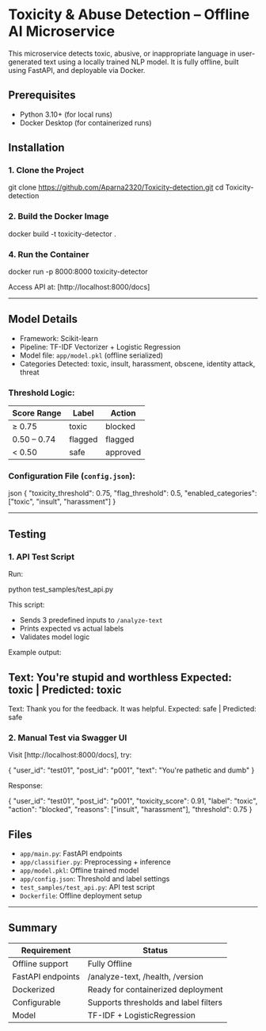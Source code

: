# Toxicity & Abuse Detection – Offline AI Microservice

This microservice detects toxic, abusive, or inappropriate language in user-generated text using a locally trained NLP model. It is fully offline, built using FastAPI, and deployable via Docker.



##  Prerequisites

- Python 3.10+ (for local runs)
- Docker Desktop (for containerized runs)
 

##  Installation

### 1. Clone the Project

git clone <https://github.com/Aparna2320/Toxicity-detection.git>
cd Toxicity-detection


### 2. Build the Docker Image


docker build -t toxicity-detector .


### 4. Run the Container


docker run -p 8000:8000 toxicity-detector


Access API at: [http://localhost:8000/docs]

---

##  Model Details

* Framework: Scikit-learn
* Pipeline: TF-IDF Vectorizer + Logistic Regression
* Model file: `app/model.pkl` (offline serialized)
* Categories Detected: toxic, insult, harassment, obscene, identity attack, threat

### Threshold Logic:

| Score Range | Label   | Action   |
| ----------- | ------- | -------- |
| ≥ 0.75      | toxic   | blocked  |
| 0.50 – 0.74 | flagged | flagged  |
| < 0.50      | safe    | approved |

### Configuration File (`config.json`):

json
{
  "toxicity_threshold": 0.75,
  "flag_threshold": 0.5,
  "enabled_categories": ["toxic", "insult", "harassment"]
}


---

##  Testing

### 1. API Test Script

Run:


python test_samples/test_api.py


This script:

* Sends 3 predefined inputs to `/analyze-text`
* Prints expected vs actual labels
* Validates model logic

Example output:


Text: You're stupid and worthless
Expected: toxic | Predicted: toxic
---
Text: Thank you for the feedback. It was helpful.
Expected: safe | Predicted: safe


### 2. Manual Test via Swagger UI

Visit [http://localhost:8000/docs], try:


{
  "user_id": "test01",
  "post_id": "p001",
  "text": "You're pathetic and dumb"
}


Response:


{
  "user_id": "test01",
  "post_id": "p001",
  "toxicity_score": 0.91,
  "label": "toxic",
  "action": "blocked",
  "reasons": ["insult", "harassment"],
  "threshold": 0.75
}




##  Files

* `app/main.py`: FastAPI endpoints
* `app/classifier.py`: Preprocessing + inference
* `app/model.pkl`: Offline trained model
* `app/config.json`: Threshold and label settings
* `test_samples/test_api.py`: API test script
* `Dockerfile`: Offline deployment setup

---

##  Summary

| Requirement       | Status                                  |
| ----------------- | --------------------------------------- |
| Offline support   |  Fully Offline           |
| FastAPI endpoints |  /analyze-text, /health, /version      |
| Dockerized        |  Ready for containerized deployment    |
| Configurable      |  Supports thresholds and label filters |
| Model             |  TF-IDF + LogisticRegression           |




